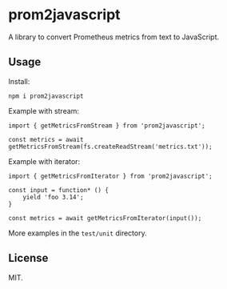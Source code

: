 # prom2javascript

A library to convert Prometheus metrics from text to JavaScript.

## Usage

Install:
```
npm i prom2javascript
```

Example with stream:
```
import { getMetricsFromStream } from 'prom2javascript';

const metrics = await getMetricsFromStream(fs.createReadStream('metrics.txt'));
```

Example with iterator:
```
import { getMetricsFromIterator } from 'prom2javascript';

const input = function* () {
    yield 'foo 3.14';
}

const metrics = await getMetricsFromIterator(input());
```

More examples in the `test/unit` directory.

## License

MIT.
